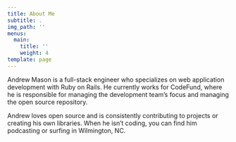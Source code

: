 ```yaml
---
title: About Me
subtitle: .
img_path: ''
menus:
  main:
    title: ''
    weight: 4
template: page
---
```

Andrew Mason is a full-stack engineer who specializes on web application development with Ruby on Rails. He currently works for CodeFund, where he is responsible for managing the development team’s focus and managing the open source repository. 

Andrew loves open source and is consistently contributing to projects or creating his own libraries. When he isn’t coding, you can find him podcasting or surfing in Wilmington, NC.
